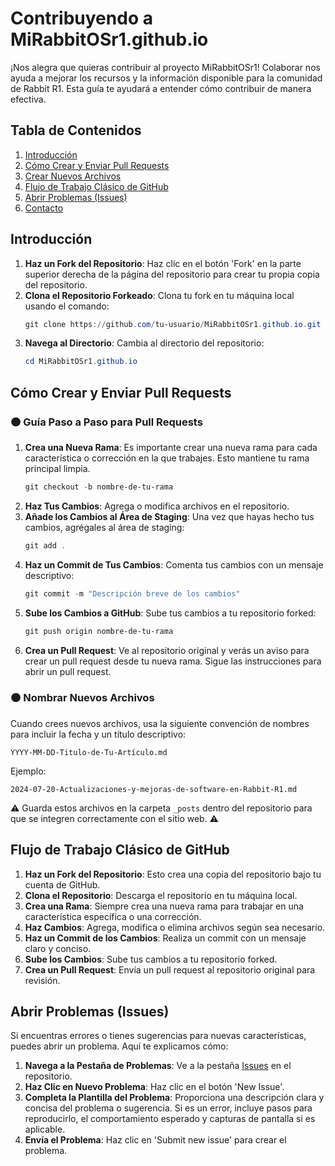 # Contribuyendo a MiRabbitOSr1.github.io

¡Nos alegra que quieras contribuir al proyecto MiRabbitOSr1! Colaborar nos ayuda a mejorar los recursos y la información disponible para la comunidad de Rabbit R1. Esta guía te ayudará a entender cómo contribuir de manera efectiva.

## Tabla de Contenidos
1. [Introducción](#introducción)
2. [Cómo Crear y Enviar Pull Requests](#cómo-crear-y-enviar-pull-requests)
3. [Crear Nuevos Archivos](#crear-nuevos-archivos)
4. [Flujo de Trabajo Clásico de GitHub](#flujo-de-trabajo-clásico-de-github)
5. [Abrir Problemas (Issues)](#abrir-problemas-issues)
6. [Contacto](#contacto)

## Introducción

1. **Haz un Fork del Repositorio**: Haz clic en el botón 'Fork' en la parte superior derecha de la página del repositorio para crear tu propia copia del repositorio.
2. **Clona el Repositorio Forkeado**: Clona tu fork en tu máquina local usando el comando:
    ```powershell
    git clone https://github.com/tu-usuario/MiRabbitOSr1.github.io.git
    ```
3. **Navega al Directorio**: Cambia al directorio del repositorio:
    ```powershell
    cd MiRabbitOSr1.github.io
    ```

## Cómo Crear y Enviar Pull Requests

### 🟠 Guía Paso a Paso para Pull Requests

1. **Crea una Nueva Rama**: Es importante crear una nueva rama para cada característica o corrección en la que trabajes. Esto mantiene tu rama principal limpia.
    ```powershell
    git checkout -b nombre-de-tu-rama
    ```
2. **Haz Tus Cambios**: Agrega o modifica archivos en el repositorio.
3. **Añade los Cambios al Área de Staging**: Una vez que hayas hecho tus cambios, agrégales al área de staging:
    ```powershell
    git add .
    ```
4. **Haz un Commit de Tus Cambios**: Comenta tus cambios con un mensaje descriptivo:
    ```powershell
    git commit -m "Descripción breve de los cambios"
    ```
5. **Sube los Cambios a GitHub**: Sube tus cambios a tu repositorio forked:
    ```powershell
    git push origin nombre-de-tu-rama
    ```
6. **Crea un Pull Request**: Ve al repositorio original y verás un aviso para crear un pull request desde tu nueva rama. Sigue las instrucciones para abrir un pull request.

### 🟠 Nombrar Nuevos Archivos

Cuando crees nuevos archivos, usa la siguiente convención de nombres para incluir la fecha y un título descriptivo:
```plaintext
YYYY-MM-DD-Titulo-de-Tu-Artículo.md
```
Ejemplo:
```plaintext
2024-07-20-Actualizaciones-y-mejoras-de-software-en-Rabbit-R1.md
```

⚠️ Guarda estos archivos en la carpeta `_posts` dentro del repositorio para que se integren correctamente con el sitio web. ⚠️

## Flujo de Trabajo Clásico de GitHub

1. **Haz un Fork del Repositorio**: Esto crea una copia del repositorio bajo tu cuenta de GitHub.
2. **Clona el Repositorio**: Descarga el repositorio en tu máquina local.
3. **Crea una Rama**: Siempre crea una nueva rama para trabajar en una característica específica o una corrección.
4. **Haz Cambios**: Agrega, modifica o elimina archivos según sea necesario.
5. **Haz un Commit de los Cambios**: Realiza un commit con un mensaje claro y conciso.
6. **Sube los Cambios**: Sube tus cambios a tu repositorio forked.
7. **Crea un Pull Request**: Envía un pull request al repositorio original para revisión.

## Abrir Problemas (Issues)

Si encuentras errores o tienes sugerencias para nuevas características, puedes abrir un problema. Aquí te explicamos cómo:

1. **Navega a la Pestaña de Problemas**: Ve a la pestaña [Issues](https://github.com/MiRabbitOSr1/MiRabbitOSr1.github.io/issues) en el repositorio.
2. **Haz Clic en Nuevo Problema**: Haz clic en el botón 'New Issue'.
3. **Completa la Plantilla del Problema**: Proporciona una descripción clara y concisa del problema o sugerencia. Si es un error, incluye pasos para reproducirlo, el comportamiento esperado y capturas de pantalla si es aplicable.
4. **Envía el Problema**: Haz clic en 'Submit new issue' para crear el problema.
